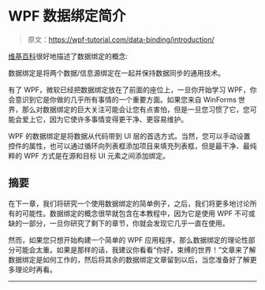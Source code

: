# WPF 数据绑定简介

> 原文：<https://wpf-tutorial.com/data-binding/introduction/>

[维基百科](http://en.wikipedia.org/wiki/Data_binding)很好地描述了数据绑定的概念:

数据绑定是将两个数据/信息源绑定在一起并保持数据同步的通用技术。

有了 WPF，微软已经把数据绑定放在了前面的座位上，一旦你开始学习 WPF，你会意识到它是你做的几乎所有事情的一个重要方面。如果您来自 WinForms 世界，那么对数据绑定的巨大关注可能会让您有点害怕，但是一旦您习惯了它，您可能会爱上它，因为它使许多事情变得更干净、更容易维护。

WPF 的数据绑定是将数据从代码带到 UI 层的首选方式。当然，您可以手动设置控件的属性，也可以通过循环向列表框添加项目来填充列表框，但是最干净、最纯粹的 WPF 方式是在源和目标 UI 元素之间添加绑定。

## 摘要

在下一章，我们将研究一个使用数据绑定的简单例子，之后，我们将更多地讨论所有的可能性。数据绑定的概念很早就包含在本教程中，因为它是使用 WPF 不可或缺的一部分，一旦你研究了剩下的章节，你就会发现它几乎一直在使用。

<input type="hidden" name="IL_IN_ARTICLE">

然而，如果您只想开始构建一个简单的 WPF 应用程序，那么数据绑定的理论性部分可能会太重。如果是那样的话，我建议你看看“你好，束缚的世界！”文章来了解数据绑定是如何工作的，然后将其余的数据绑定文章留到以后，当您准备好了解更多理论时再看。

* * *